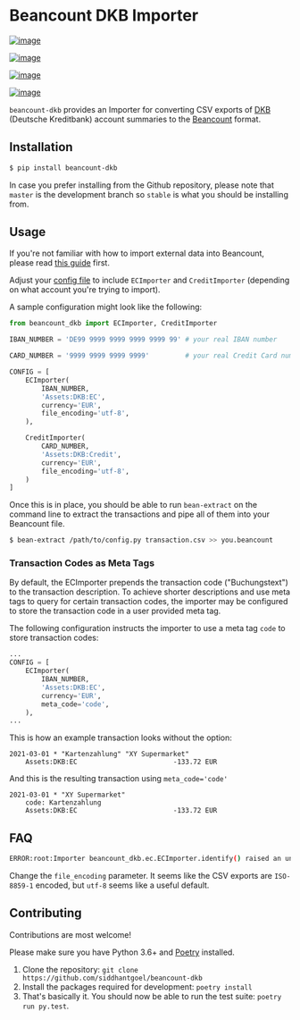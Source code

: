 # Beancount DKB Importer

[![image](https://github.com/siddhantgoel/beancount-dkb/workflows/beancount-dkb/badge.svg)](https://github.com/siddhantgoel/beancount-dkb/workflows/beancount-dkb/badge.svg)

[![image](https://img.shields.io/pypi/v/beancount-dkb.svg)](https://pypi.python.org/pypi/beancount-dkb)

[![image](https://img.shields.io/pypi/pyversions/beancount-dkb.svg)](https://pypi.python.org/pypi/beancount-dkb)

[![image](https://img.shields.io/badge/code%20style-black-000000.svg)](https://github.com/psf/black)

`beancount-dkb` provides an Importer for converting CSV exports of [DKB]
(Deutsche Kreditbank) account summaries to the [Beancount] format.

## Installation

```sh
$ pip install beancount-dkb
```

In case you prefer installing from the Github repository, please note that
`master` is the development branch so `stable` is what you should be installing
from.

## Usage

If you're not familiar with how to import external data into Beancount, please
read [this guide] first.

Adjust your [config file] to include `ECImporter` and `CreditImporter`
(depending on what account you're trying to import).

A sample configuration might look like the following:

```python
from beancount_dkb import ECImporter, CreditImporter

IBAN_NUMBER = 'DE99 9999 9999 9999 9999 99' # your real IBAN number

CARD_NUMBER = '9999 9999 9999 9999'         # your real Credit Card number

CONFIG = [
    ECImporter(
        IBAN_NUMBER,
        'Assets:DKB:EC',
        currency='EUR',
        file_encoding='utf-8',
    ),

    CreditImporter(
        CARD_NUMBER,
        'Assets:DKB:Credit',
        currency='EUR',
        file_encoding='utf-8',
    )
]
```

Once this is in place, you should be able to run `bean-extract` on the command
line to extract the transactions and pipe all of them into your Beancount file.

```sh
$ bean-extract /path/to/config.py transaction.csv >> you.beancount
```

### Transaction Codes as Meta Tags

By default, the ECImporter prepends the transaction code ("Buchungstext") to the
transaction description. To achieve shorter descriptions and use meta tags to
query for certain transaction codes, the importer may be configured to store the
transaction code in a user provided meta tag.

The following configuration instructs the importer to use a meta tag `code` to
store transaction codes:

```python
...
CONFIG = [
    ECImporter(
        IBAN_NUMBER,
        'Assets:DKB:EC',
        currency='EUR',
        meta_code='code',
    ),
...

```

This is how an example transaction looks without the option:

```beancount
2021-03-01 * "Kartenzahlung" "XY Supermarket"
    Assets:DKB:EC                        -133.72 EUR
```

And this is the resulting transaction using `meta_code='code'`

```beancount
2021-03-01 * "XY Supermarket"
    code: Kartenzahlung
    Assets:DKB:EC                        -133.72 EUR
```


## FAQ

```sh
ERROR:root:Importer beancount_dkb.ec.ECImporter.identify() raised an unexpected error: 'utf-8' codec can't decode byte 0xf6 in position 17: invalid start byte
```

Change the `file_encoding` parameter. It seems like the CSV
exports are `ISO-8859-1` encoded, but `utf-8`
seems like a useful default.

## Contributing

Contributions are most welcome!

Please make sure you have Python 3.6+ and [Poetry] installed.

1. Clone the repository: `git clone https://github.com/siddhantgoel/beancount-dkb`
2. Install the packages required for development: `poetry install`
3. That's basically it. You should now be able to run the test suite: `poetry run py.test`.

[Beancount]: http://furius.ca/beancount/
[config file]: https://beancount.github.io/docs/importing_external_data.html#configuration
[DKB]: https://www.dkb.de
[Poetry]: https://python-poetry.org/
[this guide]: https://beancount.github.io/docs/importing_external_data.html

